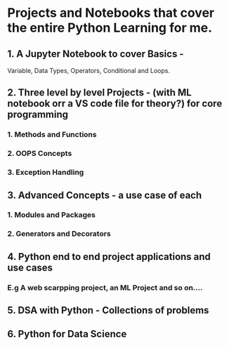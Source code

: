 # Projects and Notebooks that cover the entire Python Learning for me.
## 1. A Jupyter Notebook to cover Basics - 
Variable, Data Types, Operators, Conditional and Loops.
## 2. Three level by level Projects - (with ML notebook orr a VS code file for theory?) for core programming
### 1. Methods and Functions
### 2. OOPS Concepts
### 3. Exception Handling
## 3. Advanced Concepts - a use case of each
### 1. Modules and Packages
### 2. Generators and Decorators
## 4. Python end to end project applications and use cases
### E.g A web scarpping project, an ML Project and so on....
## 5. DSA with Python - Collections of problems
## 6. Python for Data Science


